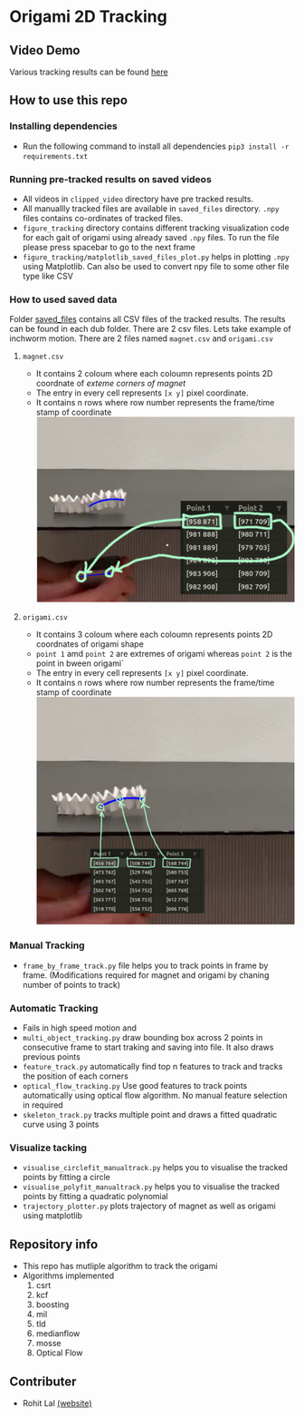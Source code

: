 # Origami 2D Tracking

## Video Demo

Various tracking results can be found [here](https://drive.google.com/drive/u/1/folders/1GapJK3oWHEMn0Bm4omrbM7fQUOPg2TjE)

## How to use this repo

### Installing dependencies

- Run the following command to install all dependencies `pip3 install -r requirements.txt`

### Running pre-tracked results on saved videos

- All videos in `clipped_video` directory have pre tracked results.
- All manuallly tracked files are available in `saved_files` directory. `.npy` files contains co-ordinates of tracked files.
- `figure_tracking` directory contains different tracking visualization code for each gait of origami using already saved `.npy` files. To run the file please press spacebar to go to the next frame
- `figure_tracking/matplotlib_saved_files_plot.py` helps in plotting `.npy` using Matplotlib. Can also be used to convert npy file to some other file type like CSV

### How to used saved data

Folder [saved_files](saved_files) contains all CSV files of the tracked results. The results can be found in each dub folder. There are 2 csv files. Lets take example of inchworm motion. There are 2 files named `magnet.csv` and `origami.csv`

1. `magnet.csv`

    - It contains 2 coloum where each coloumn represents points 2D coordnate of *exteme corners of magnet*
    - The entry in every cell represents `[x y]` pixel coordinate.
    - It contains n rows where row number represents the frame/time stamp of coordinate
    ![image](img/magnet.png)

2. `origami.csv`

      - It contains 3 coloum where each coloumn represents points 2D coordnates of origami shape
      - `point 1` amd `point 2` are extremes of origami whereas `point 2` is the point in bween origami`
      - The entry in every cell represents `[x y]` pixel coordinate.
      - It contains n rows where row number represents the frame/time stamp of coordinate
    ![image](img/origami.png)

### Manual Tracking

- `frame_by_frame_track.py` file helps you to track points in frame by frame. (Modifications required for magnet and origami by chaning number of points to track)

### Automatic Tracking

- Fails in high speed motion and
- `multi_object_tracking.py` draw bounding box across 2 points in consecutive frame to start traking and saving into file. It also draws previous points
- `feature_track.py` automatically find top n features to track and tracks the position of each corners
- `optical_flow_tracking.py` Use good features to track points automatically using optical flow algorithm. No manual feature selection in required
- `skeleton_track.py` tracks multiple point and draws a fitted quadratic curve using 3 points

### Visualize tacking

- `visualise_circlefit_manualtrack.py` helps you to visualise the tracked points by fitting a circle
- `visualise_polyfit_manualtrack.py` helps you to visualise the tracked points by fitting a quadratic polynomial
- `trajectory_plotter.py` plots trajectory of magnet as well as origami using matplotlib

## Repository info

- This repo has mutliple algorithm to track the origami
- Algorithms implemented
    1. csrt
    2. kcf
    3. boosting
    4. mil
    5. tld
    6. medianflow
    7. mosse
    8. Optical Flow

## Contributer

- Rohit Lal  [(website)](https://take2rohit.github.io/)